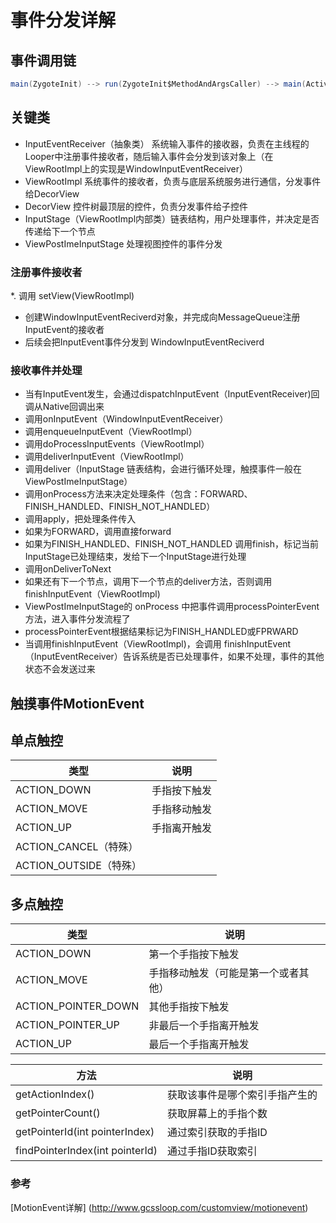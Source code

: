 # 事件分发详解

## 事件调用链
```java
main(ZygoteInit) --> run(ZygoteInit$MethodAndArgsCaller) --> main(ActivityThread) --> loop(Looper) --> next(MessageQueue) --> nativePollOnce --> dispatchInputEvent (InputEventReceiver) --> onInputEvent(ViewRootImpl$WindowInputEventReceiver) --> enqueueInputEvent (ViewRootImpl) --> doProcessInputEvents--> deliverInputEvent--> deliver (ViewRootImpl$InputStage) --> apply--> forward -->onDeliverToNext --> deliver --> apply(ViewRootImpl$AsyncInputStage) --> apply(ViewRootImpl$InputStage) --> forward(ViewRootImpl$AsyncInputStage) --> forward(ViewRootImpl$InputStage) --> onDeliverToNext --> deliver --> onProcess(ViewRootImpl$ViewPostImeInputStage) --> processPointerEvent --> dispatchPointerEvent(DecorView) --> dispatchTouchEvent(WindowCallbackWrapper) --> dispatchTouchEvent(Activity) --> superDispatchTouchEvent(PhoneWindow) --> superDispatchTouchEvent(DecorView) --> dispatchTouchEvent --> dispatchTransformedTouchEvent
```

## 关键类
* InputEventReceiver（抽象类） 系统输入事件的接收器，负责在主线程的Looper中注册事件接收者，随后输入事件会分发到该对象上（在ViewRootImpl上的实现是WindowInputEventReceiver）
* ViewRootImpl 系统事件的接收者，负责与底层系统服务进行通信，分发事件给DecorView
* DecorView 控件树最顶层的控件，负责分发事件给子控件
* InputStage（ViewRootImpl内部类）链表结构，用户处理事件，并决定是否传递给下一个节点
* ViewPostImeInputStage 处理视图控件的事件分发

### 注册事件接收者
*. 调用 setView(ViewRootImpl) 
*  创建WindowInputEventReciverd对象，并完成向MessageQueue注册InputEvent的接收者
* 后续会把InputEvent事件分发到 WindowInputEventReciverd

### 接收事件并处理
* 当有InputEvent发生，会通过dispatchInputEvent（InputEventReceiver)回调从Native回调出来
* 调用onInputEvent（WindowInputEventReceiver）
* 调用enqueueInputEvent（ViewRootImpl）
* 调用doProcessInputEvents（ViewRootImpl）
* 调用deliverInputEvent（ViewRootImpl）
* 调用deliver（InputStage 链表结构，会进行循环处理，触摸事件一般在ViewPostImeInputStage）
* 调用onProcess方法来决定处理条件（包含：FORWARD、FINISH_HANDLED、FINISH_NOT_HANDLED）
* 调用apply，把处理条件传入
* 如果为FORWARD，调用直接forward
* 如果为FINISH_HANDLED、FINISH_NOT_HANDLED 调用finish，标记当前InputStage已处理结束，发给下一个InputStage进行处理
* 调用onDeliverToNext
* 如果还有下一个节点，调用下一个节点的deliver方法，否则调用finishInputEvent（ViewRootImpl)
* ViewPostImeInputStage的 onProcess 中把事件调用processPointerEvent方法，进入事件分发流程了
* processPointerEvent根据结果标记为FINISH_HANDLED或FPRWARD
* 当调用finishInputEvent（ViewRootImpl)，会调用 finishInputEvent（InputEventReceiver）告诉系统是否已处理事件，如果不处理，事件的其他状态不会发送过来

## 触摸事件MotionEvent

## 单点触控

| 类型                   | 说明         |
| ---------------------- | ------------ |
| ACTION_DOWN            | 手指按下触发 |
| ACTION_MOVE            | 手指移动触发 |
| ACTION_UP              | 手指离开触发 |
| ACTION_CANCEL（特殊）  |              |
| ACTION_OUTSIDE（特殊） |              |

## 多点触控

| 类型                | 说明                                 |
| ------------------- | ------------------------------------ |
| ACTION_DOWN         | 第一个手指按下触发                   |
| ACTION_MOVE         | 手指移动触发（可能是第一个或者其他） |
| ACTION_POINTER_DOWN | 其他手指按下触发                     |
| ACTION_POINTER_UP   | 非最后一个手指离开触发               |
| ACTION_UP           | 最后一个手指离开触发                 |

| 方法                            | 说明                           |
| ------------------------------- | ------------------------------ |
| getActionIndex()                | 获取该事件是哪个索引手指产生的 |
| getPointerCount()               | 获取屏幕上的手指个数           |
| getPointerId(int pointerIndex)  | 通过索引获取的手指ID           |
| findPointerIndex(int pointerId) | 通过手指ID获取索引             |

### 参考

[MotionEvent详解] (http://www.gcssloop.com/customview/motionevent)